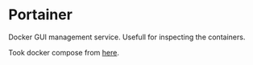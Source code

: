 # Portainer

Docker GUI management service. Usefull for inspecting the containers.

Took docker compose from [here](https://github.com/docker/awesome-compose/blob/master/portainer/compose.yaml).